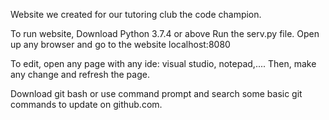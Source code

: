 Website we created for our tutoring club the code champion.

To run website, Download Python 3.7.4 or above
Run the serv.py file.
Open up any browser and go to the website localhost:8080

To edit, open any page with any ide: visual studio, notepad,.... Then, make any change and refresh the page.

Download git bash or use command prompt and search some basic git commands to update on github.com. 
